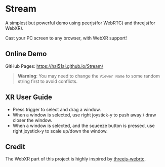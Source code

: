 # Stream

A simplest but powerful demo using peerjs(for WebRTC) and threejs(for WebXR).

Cast your PC screen to any browser, with WebXR support!

## Online Demo

GitHub Pages: https://hal51ai.github.io/Stream/

> **Warning**: You may need to change the `Viewer Name` to some random string first to avoid conflicts.

## XR User Guide

- Press trigger to select and drag a window.
- When a window is selected, use right joystick-y to push away / draw closer the window.
- When a window is selected, and the squeeze button is pressed, use right joystick-y to scale up/down the window.

## Credit

The WebXR part of this project is highly inspired by [threejs-webrtc](https://github.com/AidanNelson/threejs-webrtc).
